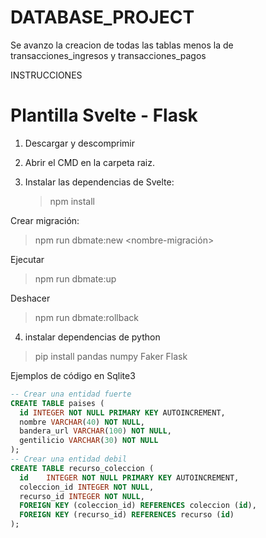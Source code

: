 # DATABASE_PROJECT

Se avanzo la creacion de todas las tablas menos la de transacciones_ingresos y transacciones_pagos




INSTRUCCIONES
# Plantilla Svelte - Flask

1. Descargar y descomprimir
2. Abrir el CMD en la carpeta raiz.
3. Instalar las dependencias de Svelte:

    > npm install

Crear migración:

  > npm run dbmate:new <nombre-migración>

Ejecutar

  > npm run dbmate:up

Deshacer

  > npm run dbmate:rollback
  
4. instalar dependencias de python

  >pip install  pandas numpy Faker Flask


Ejemplos de código en Sqlite3

```sql
-- Crear una entidad fuerte
CREATE TABLE paises (
  id INTEGER NOT NULL PRIMARY KEY AUTOINCREMENT,
  nombre VARCHAR(40) NOT NULL,
  bandera_url VARCHAR(100) NOT NULL,
  gentilicio VARCHAR(30) NOT NULL
);
-- Crear una entidad debil
CREATE TABLE recurso_coleccion (
  id	INTEGER NOT NULL PRIMARY KEY AUTOINCREMENT,
  coleccion_id INTEGER NOT NULL,
  recurso_id INTEGER NOT NULL,
  FOREIGN KEY (coleccion_id) REFERENCES coleccion (id),
  FOREIGN KEY (recurso_id) REFERENCES recurso (id)
);
```